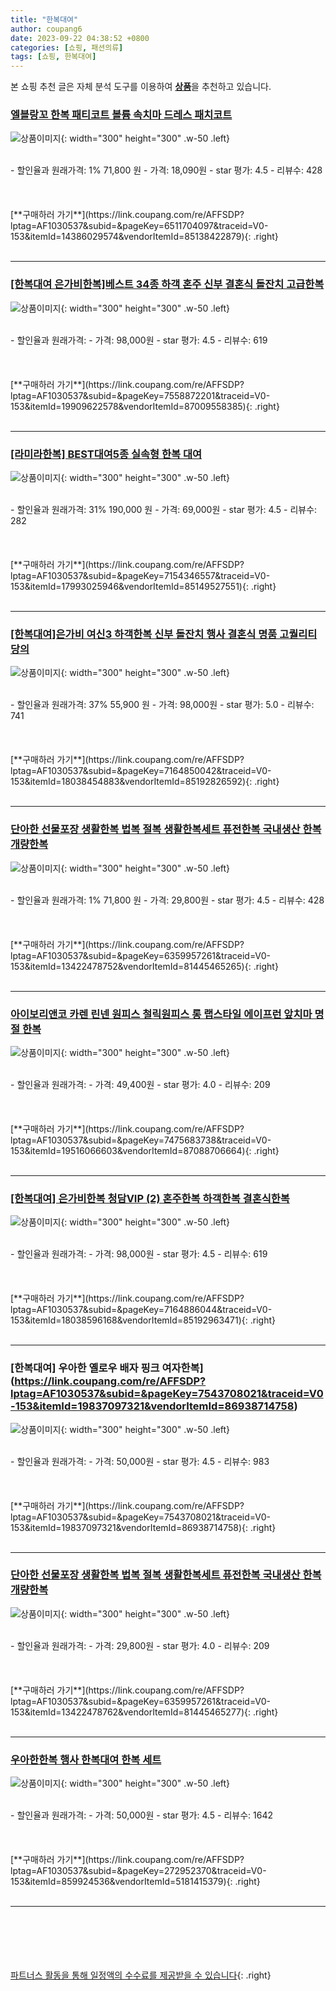 ```yaml
---
title: "한복대여"
author: coupang6
date: 2023-09-22 04:38:52 +0800
categories: [쇼핑, 패션의류]
tags: [쇼핑, 한복대여]
---
```


본 쇼핑 추천 글은 자체 분석 도구를 이용하여 [**상품**](https://link.coupang.com/a/bao1ui)을 추천하고 있습니다.

### [엘블랑꼬 한복 패티코트 볼륨 속치마 드레스 패치코트](https://link.coupang.com/re/AFFSDP?lptag=AF1030537&subid=&pageKey=6511704097&traceid=V0-153&itemId=14386029574&vendorItemId=85138422879)

![상품이미지](https://thumbnail10.coupangcdn.com/thumbnails/remote/230x230ex/image/vendor_inventory/d76d/aab81d0a14245717a5b3fb15fdf9ba1e2fdfdac04ac4491a1a802aa4baae.jpg){: width="300" height="300" .w-50 .left}


<br>
- 할인율과 원래가격: 1%  71,800   원
- 가격: 18,090원
- star 평가: 4.5
- 리뷰수: 428
<br>
<br>
<br>
<br>
[**구매하러 가기**](https://link.coupang.com/re/AFFSDP?lptag=AF1030537&subid=&pageKey=6511704097&traceid=V0-153&itemId=14386029574&vendorItemId=85138422879){: .right}
<br>
<br>

---

### [[한복대여 은가비한복]베스트 34종 하객 혼주 신부 결혼식 돌잔치 고급한복](https://link.coupang.com/re/AFFSDP?lptag=AF1030537&subid=&pageKey=7558872201&traceid=V0-153&itemId=19909622578&vendorItemId=87009558385)

![상품이미지](https://thumbnail8.coupangcdn.com/thumbnails/remote/230x230ex/image/vendor_inventory/562d/69192f193fee68820a9b4f866c319ba169275d13e672d65420d5eedd6c27.jpg){: width="300" height="300" .w-50 .left}


<br>
- 할인율과 원래가격: 
- 가격: 98,000원
- star 평가: 4.5
- 리뷰수: 619
<br>
<br>
<br>
<br>
[**구매하러 가기**](https://link.coupang.com/re/AFFSDP?lptag=AF1030537&subid=&pageKey=7558872201&traceid=V0-153&itemId=19909622578&vendorItemId=87009558385){: .right}
<br>
<br>

---

### [[라미라한복] BEST대여5종 실속형 한복 대여](https://link.coupang.com/re/AFFSDP?lptag=AF1030537&subid=&pageKey=7154346557&traceid=V0-153&itemId=17993025946&vendorItemId=85149527551)

![상품이미지](https://thumbnail6.coupangcdn.com/thumbnails/remote/230x230ex/image/vendor_inventory/5386/226b12933433e46e7e548af98e6903779540301197a9bbc5dd8eaf8044bf.jpeg){: width="300" height="300" .w-50 .left}


<br>
- 할인율과 원래가격: 31%  190,000   원
- 가격: 69,000원
- star 평가: 4.5
- 리뷰수: 282
<br>
<br>
<br>
<br>
[**구매하러 가기**](https://link.coupang.com/re/AFFSDP?lptag=AF1030537&subid=&pageKey=7154346557&traceid=V0-153&itemId=17993025946&vendorItemId=85149527551){: .right}
<br>
<br>

---

### [[한복대여]은가비 여신3 하객한복 신부 돌잔치 행사 결혼식 명품 고퀄리티 당의](https://link.coupang.com/re/AFFSDP?lptag=AF1030537&subid=&pageKey=7164850042&traceid=V0-153&itemId=18038454883&vendorItemId=85192826592)

![상품이미지](https://thumbnail9.coupangcdn.com/thumbnails/remote/230x230ex/image/vendor_inventory/3143/a8dbdac60bd0479af8e1054adccebc1118a320c783385c78c9655479b7a7.jpeg){: width="300" height="300" .w-50 .left}


<br>
- 할인율과 원래가격: 37%  55,900   원
- 가격: 98,000원
- star 평가: 5.0
- 리뷰수: 741
<br>
<br>
<br>
<br>
[**구매하러 가기**](https://link.coupang.com/re/AFFSDP?lptag=AF1030537&subid=&pageKey=7164850042&traceid=V0-153&itemId=18038454883&vendorItemId=85192826592){: .right}
<br>
<br>

---

### [단아한 선물포장 생활한복 법복 절복 생활한복세트 퓨전한복 국내생산 한복 개량한복](https://link.coupang.com/re/AFFSDP?lptag=AF1030537&subid=&pageKey=6359957261&traceid=V0-153&itemId=13422478752&vendorItemId=81445465265)

![상품이미지](https://thumbnail8.coupangcdn.com/thumbnails/remote/230x230ex/image/vendor_inventory/e6d7/c6cce180f5127753877f6d8ec2c67cf7afc649a0122ad161dd07d740064d.jpg){: width="300" height="300" .w-50 .left}


<br>
- 할인율과 원래가격: 1%  71,800   원
- 가격: 29,800원
- star 평가: 4.5
- 리뷰수: 428
<br>
<br>
<br>
<br>
[**구매하러 가기**](https://link.coupang.com/re/AFFSDP?lptag=AF1030537&subid=&pageKey=6359957261&traceid=V0-153&itemId=13422478752&vendorItemId=81445465265){: .right}
<br>
<br>

---

### [아이보리앤코 카렌 린넨 원피스 철릭원피스 롱 랩스타일 에이프런 앞치마 명절 한복](https://link.coupang.com/re/AFFSDP?lptag=AF1030537&subid=&pageKey=7475683738&traceid=V0-153&itemId=19516066603&vendorItemId=87088706664)

![상품이미지](https://thumbnail9.coupangcdn.com/thumbnails/remote/230x230ex/image/vendor_inventory/c687/ede3c1769a2d6447dda4b5a3641724535ba707b8150777c9a4459c45a8b2.jpg){: width="300" height="300" .w-50 .left}


<br>
- 할인율과 원래가격: 
- 가격: 49,400원
- star 평가: 4.0
- 리뷰수: 209
<br>
<br>
<br>
<br>
[**구매하러 가기**](https://link.coupang.com/re/AFFSDP?lptag=AF1030537&subid=&pageKey=7475683738&traceid=V0-153&itemId=19516066603&vendorItemId=87088706664){: .right}
<br>
<br>

---

### [[한복대여] 은가비한복 청담VIP (2) 혼주한복 하객한복 결혼식한복](https://link.coupang.com/re/AFFSDP?lptag=AF1030537&subid=&pageKey=7164886044&traceid=V0-153&itemId=18038596168&vendorItemId=85192963471)

![상품이미지](https://thumbnail7.coupangcdn.com/thumbnails/remote/230x230ex/image/vendor_inventory/a585/568de2f21bf98b0660102cde70d2655ae424b832ee261b91e0c070ccc673.jpeg){: width="300" height="300" .w-50 .left}


<br>
- 할인율과 원래가격: 
- 가격: 98,000원
- star 평가: 4.5
- 리뷰수: 619
<br>
<br>
<br>
<br>
[**구매하러 가기**](https://link.coupang.com/re/AFFSDP?lptag=AF1030537&subid=&pageKey=7164886044&traceid=V0-153&itemId=18038596168&vendorItemId=85192963471){: .right}
<br>
<br>

---

### [한복대여] 우아한 옐로우 배자 핑크 여자한복](https://link.coupang.com/re/AFFSDP?lptag=AF1030537&subid=&pageKey=7543708021&traceid=V0-153&itemId=19837097321&vendorItemId=86938714758)

![상품이미지](https://thumbnail6.coupangcdn.com/thumbnails/remote/230x230ex/image/vendor_inventory/b40f/49b4d67d96332640d3a9c9f9fac76e6e657564227b4c4b7c0cd25507d4b9.jpg){: width="300" height="300" .w-50 .left}


<br>
- 할인율과 원래가격: 
- 가격: 50,000원
- star 평가: 4.5
- 리뷰수: 983
<br>
<br>
<br>
<br>
[**구매하러 가기**](https://link.coupang.com/re/AFFSDP?lptag=AF1030537&subid=&pageKey=7543708021&traceid=V0-153&itemId=19837097321&vendorItemId=86938714758){: .right}
<br>
<br>

---

### [단아한 선물포장 생활한복 법복 절복 생활한복세트 퓨전한복 국내생산 한복 개량한복](https://link.coupang.com/re/AFFSDP?lptag=AF1030537&subid=&pageKey=6359957261&traceid=V0-153&itemId=13422478762&vendorItemId=81445465277)

![상품이미지](https://thumbnail9.coupangcdn.com/thumbnails/remote/230x230ex/image/vendor_inventory/bfe1/a283328d30aeb91c8d2579ffbbd081b47fd4a2f278edd4116e0bfaadb2e0.jpg){: width="300" height="300" .w-50 .left}


<br>
- 할인율과 원래가격: 
- 가격: 29,800원
- star 평가: 4.0
- 리뷰수: 209
<br>
<br>
<br>
<br>
[**구매하러 가기**](https://link.coupang.com/re/AFFSDP?lptag=AF1030537&subid=&pageKey=6359957261&traceid=V0-153&itemId=13422478762&vendorItemId=81445465277){: .right}
<br>
<br>

---

### [우아한한복 행사 한복대여 한복 세트](https://link.coupang.com/re/AFFSDP?lptag=AF1030537&subid=&pageKey=272952370&traceid=V0-153&itemId=859924536&vendorItemId=5181415379)

![상품이미지](https://thumbnail10.coupangcdn.com/thumbnails/remote/230x230ex/image/vendor_inventory/298d/8b34304cc7679ce146d46df77f027ee6d3ec28984fbb9a4871a9af19d407.jpg){: width="300" height="300" .w-50 .left}


<br>
- 할인율과 원래가격: 
- 가격: 50,000원
- star 평가: 4.5
- 리뷰수: 1642
<br>
<br>
<br>
<br>
[**구매하러 가기**](https://link.coupang.com/re/AFFSDP?lptag=AF1030537&subid=&pageKey=272952370&traceid=V0-153&itemId=859924536&vendorItemId=5181415379){: .right}
<br>
<br>

---
<br><br><br><br><br> [파트너스 활동을 통해 일정액의 수수료를 제공받을 수 있습니다](https://link.coupang.com/a/bao1ui){: .right}